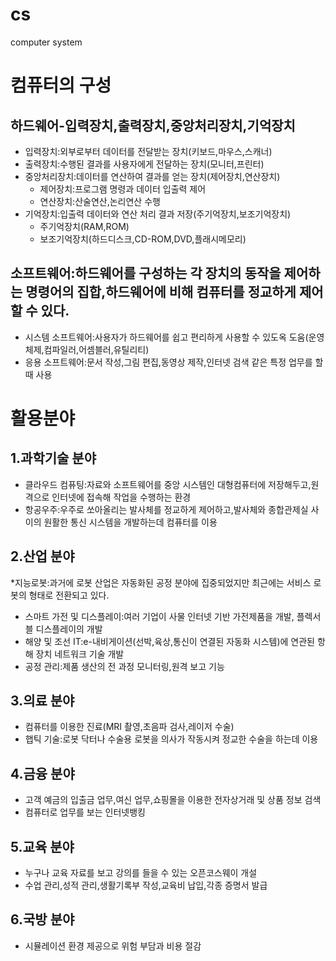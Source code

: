 # cs
computer system
# 컴퓨터의 구성
## 하드웨어-입력장치,출력장치,중앙처리장치,기억장치
 * 입력장치:외부로부터 데이터를 전달받는 장치(키보드,마우스,스캐너)
 * 출력장치:수행된 결과를 사용자에게 전달하는 장치(모니터,프린터)
 * 중앙처리장치:데이터를 연산하여 결과를 얻는 장치(제어장치,연산장치)
   * 제어장치:프로그램 명령과 데이터 입출력 제어
   * 연산장치:산술연산,논리연산 수행
 * 기억장치:입출력 데이터와 연산 처리 결과 저장(주기억장치,보조기억장치)
   * 주기억장치(RAM,ROM)
   * 보조기억장치(하드디스크,CD-ROM,DVD,플래시메모리)
   
## 소프트웨어:하드웨어를 구성하는 각 장치의 동작을 제어하는 명령어의 집합,하드웨어에 비해 컴퓨터를 정교하게 제어할 수 있다.
 * 시스템 소프트웨어:사용자가 하드웨어를 쉽고 편리하게 사용할 수 있도옥 도움(운영체제,컴파일러,어셈블러,유틸리티)
 * 응용 소프트웨어:문서 작성,그림 편집,동영상 제작,인터넷 검색 같은 특정 업무를 할 때 사용
 
# 활용분야
## 1.과학기술 분야
  * 클라우드 컴퓨팅:자료와 소프트웨어를 중앙 시스템인 대형컴퓨터에 저장해두고,원격으로 인터넷에 접속해 작업을 수행하는 환경
  * 항공우주:우주로 쏘아올리는 발사체를 정교하게 제어하고,발사체와 종합관제실 사이의 원활한 통신 시스템을 개발하는데 컴퓨터를 이용
## 2.산업 분야
  *지능로봇:과거에 로봇 산업은 자동화된 공정 분야에 집중되었지만 최근에는 서비스 로봇의 형태로 전환되고 있다.
  * 스마트 가전 및 디스플레이:여러 기업이 사물 인터넷 기반 가전제품을 개발, 플렉서블 디스플레이의 개발
  * 해양 및 조선 IT:e-내비게이션(선박,육상,통신이 연결된 자동화 시스템)에 연관된 항해 장치 네트워크 기술 개발
  * 공정 관리:제품 생산의 전 과정 모니터링,원격 보고 기능
## 3.의료 분야
  * 컴퓨터를 이용한 진료(MRI 촬영,초음파 검사,레이저 수술)
  * 햅틱 기술:로봇 닥터나 수술용 로봇을 의사가 작동시켜 정교한 수술을 하는데 이용
## 4.금융 분야
  * 고객 예금의 입출금 업무,여신 업무,쇼핑몰을 이용한 전자상거래 및 상품 정보 검색
  * 컴퓨터로 업무를 보는 인터넷뱅킹
## 5.교육 분야
  * 누구나 교육 자료를 보고 강의를 들을 수 있는 오픈코스웨이 개설
  * 수업 관리,성적 관리,생활기록부 작성,교육비 납입,각종 증명서 발급
## 6.국방 분야
  * 시뮬레이션 환경 제공으로 위험 부담과 비용 절감
